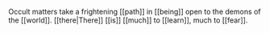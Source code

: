 Occult matters take a frightening [[path]] in [[being]] open to the demons of the [[world]]. [[there|There]] [[is]] [[much]] to [[learn]], much to [[fear]].
